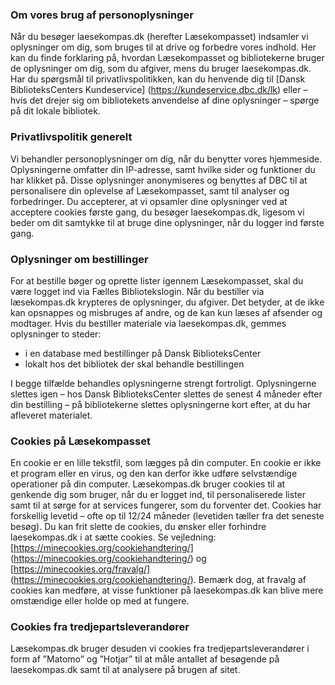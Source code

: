 ### Om vores brug af personoplysninger
Når du besøger laesekompas.dk (herefter Læsekompasset) indsamler vi oplysninger om dig, som bruges til at drive og forbedre vores indhold. Her kan du finde forklaring på, hvordan Læsekompasset og bibliotekerne bruger de oplysninger om dig, som du afgiver, mens du bruger laesekompas.dk.
Har du spørgsmål til privatlivspolitikken, kan du henvende dig til [Dansk BiblioteksCenters Kundeservice] (https://kundeservice.dbc.dk/lk) eller – hvis det drejer sig om bibliotekets anvendelse af dine oplysninger – spørge på dit lokale bibliotek.

### Privatlivspolitik generelt
Vi behandler personoplysninger om dig, når du benytter vores hjemmeside. Oplysningerne omfatter din IP-adresse, samt hvilke sider og funktioner du har klikket på. Disse oplysninger anonymiseres og benyttes af DBC til at personalisere din oplevelse af Læsekompasset, samt til analyser og forbedringer. 
Du accepterer, at vi opsamler dine oplysninger ved at acceptere cookies første gang, du besøger laesekompas.dk, ligesom vi beder om dit samtykke til at bruge dine oplysninger, når du logger ind første gang.

### Oplysninger om bestillinger
For at bestille bøger og oprette lister igennem Læsekompasset, skal du være logget ind via Fælles Bibliotekslogin. 
Når du bestiller via læsekompas.dk krypteres de oplysninger, du afgiver. Det betyder, at de ikke kan opsnappes og misbruges af andre, og de kan kun læses af afsender og modtager.
Hvis du bestiller materiale via laesekompas.dk, gemmes oplysninger to steder:
* i en database med bestillinger på Dansk BiblioteksCenter
* lokalt hos det bibliotek der skal behandle bestillingen

I begge tilfælde behandles oplysningerne strengt fortroligt. 
Oplysningerne slettes igen – hos Dansk BiblioteksCenter slettes de senest 4 måneder efter din bestilling – på bibliotekerne slettes oplysningerne kort efter, at du har afleveret materialet.

### Cookies på Læsekompasset
En cookie er en lille tekstfil, som lægges på din computer. En cookie er ikke et program eller en virus, og den kan derfor ikke udføre selvstændige operationer på din computer. 
Læsekompas.dk bruger cookies til at genkende dig som bruger, når du er logget ind, til personaliserede lister samt til at sørge for at services fungerer, som du forventer det.
Cookies har forskellig levetid – ofte op til 12/24 måneder (levetiden tæller fra det seneste besøg). Du kan frit slette de cookies, du ønsker eller forhindre laesekompas.dk i at sætte cookies. Se vejledning: [https://minecookies.org/cookiehandtering/] (https://minecookies.org/cookiehandtering/) og [https://minecookies.org/fravalg/] (https://minecookies.org/cookiehandtering/). Bemærk dog, at fravalg af 
cookies kan medføre, at visse funktioner på laesekompas.dk kan blive mere omstændige eller holde op med at fungere. 

### Cookies fra tredjepartsleverandører
Læsekompas.dk bruger desuden vi cookies fra tredjepartsleverandører i form af ”Matomo” og ”Hotjar” til at måle antallet af besøgende på laesekompas.dk samt til at analysere på brugen af sitet.